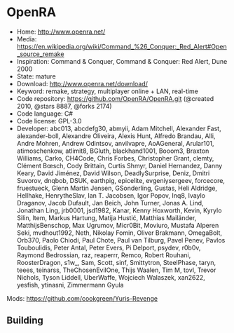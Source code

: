 # OpenRA

- Home: http://www.openra.net/
- Media: https://en.wikipedia.org/wiki/Command_%26_Conquer:_Red_Alert#Open_source_remake
- Inspiration: Command & Conquer, Command & Conquer: Red Alert, Dune 2000
- State: mature
- Download: http://www.openra.net/download/
- Keyword: remake, strategy, multiplayer online + LAN, real-time
- Code repository: https://github.com/OpenRA/OpenRA.git (@created 2010, @stars 8887, @forks 2174)
- Code language: C#
- Code license: GPL-3.0
- Developer: abc013, abcdefg30, abmyii, Adam Mitchell, Alexander Fast, alexander-boll, Alexandre Oliveira, Alexis Hunt, Alfredo Brandau, Alli, Andre Mohren, Andrew Odintsov, anvilvapre, AoAGeneral, Arular101, atimoschenkow, atlimit8, BGluth, blackhand1001, Booom3, Braxton Williams, Carko, CH4Code, Chris Forbes, Christopher Grant, clemty, Clément Bœsch, Cody Brittain, Curtis Shmyr, Daniel Hernandez, Danny Keary, David Jiménez, David Wilson, DeadlySurprise, Deniz, Dmitri Suvorov, dnqbob, DSUK, earthpig, epicelite, evgeniysergeev, forcecore, fruestueck, Glenn Martin Jensen, GSonderling, Gustas, Heli Aldridge, Hellhake, HenrytheSlav, Ian T. Jacobsen, Igor Popov, Inq8, Ivaylo Draganov, Jacob Dufault, Jan Beich, John Turner, Jonas A. Lind, Jonathan Ling, jrb0001, jsd1982, Kanar, Kenny Hoxworth, Kevin, Kyrylo Silin, ltem, Markus Hartung, Matija Hustić, Matthias Mailänder, MatthijsBenschop, Max Ugrumov, Micr0Bit, Moviuro, Mustafa Alperen Seki, mvdhout1992, Neth, Nikolay Fomin, Oliver Brakmann, OmegaBolt, Orb370, Paolo Chiodi, Paul Chote, Paul van Tilburg, Pavel Penev, Pavlos Touboulidis, Peter Antal, Peter Evers, Pi Delport, psydev, r0b0v, Raymond Bedrossian, raz, reaperrr, Remco, Robert Rouhani, RoosterDragon, s1w_, Sam, Scott, sinf, Smittytron, SteelPhase, taryn, teees, teinarss, TheChosenEvilOne, Thijs Waalen, Tim M, tovl, Trevor Nichols, Tyson Liddell, UberWaffe, Wojciech Walaszek, xan2622, yesfish, ytinasni, Zimmermann Gyula

Mods: https://github.com/cookgreen/Yuris-Revenge

## Building
